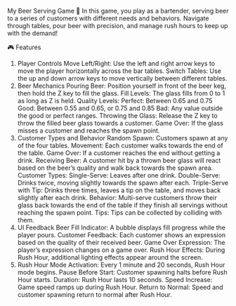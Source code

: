My Beer Serving Game 🍻
In this game, you play as a bartender, serving beer to a series of customers with different needs and behaviors. Navigate through tables, pour beer with precision, and manage rush hours to keep up with the demand!

🎮 Features
1. Player Controls
Move Left/Right: Use the left and right arrow keys to move the player horizontally across the bar tables.
Switch Tables: Use the up and down arrow keys to move vertically between different tables.
2. Beer Mechanics
Pouring Beer: Position yourself in front of the beer keg, then hold the Z key to fill the glass.
Fill Levels: The glass fills from 0 to 1 as long as Z is held.
Quality Levels:
Perfect: Between 0.65 and 0.75
Good: Between 0.55 and 0.65, or 0.75 and 0.85
Bad: Any value outside the good or perfect ranges.
Throwing the Glass: Release the Z key to throw the filled beer glass towards a customer.
Game Over: If the glass misses a customer and reaches the spawn point.
3. Customer Types and Behavior
Random Spawn: Customers spawn at any of the four tables.
Movement: Each customer walks towards the end of the table.
Game Over: If a customer reaches the end without getting a drink.
Receiving Beer: A customer hit by a thrown beer glass will react based on the beer’s quality and walk back towards the spawn area.
Customer Types:
Single-Serve: Leaves after one drink.
Double-Serve: Drinks twice, moving slightly towards the spawn after each.
Triple-Serve with Tip: Drinks three times, leaves a tip on the table, and moves back slightly after each drink.
Behavior: Multi-serve customers throw their glass back towards the end of the table if they finish all servings without reaching the spawn point.
Tips: Tips can be collected by colliding with them.
4. UI Feedback
Beer Fill Indicator: A bubble displays fill progress while the player pours.
Customer Feedback: Each customer shows an expression based on the quality of their received beer.
Game Over Expression: The player’s expression changes on a game over.
Rush Hour Effects: During Rush Hour, additional lighting effects appear around the screen.
5. Rush Hour Mode
Activation: Every 1 minute and 20 seconds, Rush Hour mode begins.
Pause Before Start: Customer spawning halts before Rush Hour starts.
Duration: Rush Hour lasts 10 seconds.
Speed Increase: Game speed ramps up during Rush Hour.
Return to Normal: Speed and customer spawning return to normal after Rush Hour.